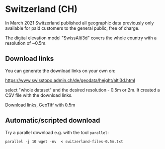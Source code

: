 # Switzerland (CH)

In March 2021 Switzerland published all geographic data previously only available for paid customers to the general public, free of charge.

The digital elevation model "SwissAlti3d" covers the whole country with a resolution of ~0.5m.


## Download links

You can generate the download links on your own on:

https://www.swisstopo.admin.ch/de/geodata/height/alti3d.html

select "whole dataset" and the desired resolution - 0.5m or 2m. It created a CSV file with the download links.

[Download links, GeoTiff with 0.5m](./switzerland-files-0.5m.txt)


## Automatic/scripted download

Try a parallel download e.g. with the tool `parallel`:

`
parallel -j 10 wget -nv  < switzerland-files-0.5m.txt
`

